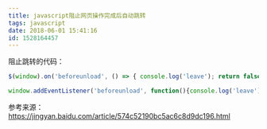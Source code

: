 ```yaml
---
title: javascript阻止网页操作完成后自动跳转
tags: javascript
date: 2018-06-01 15:41:16
id: 1528164457
---
```

阻止跳转的代码：
```js
$(window).on('beforeunload', () => { console.log('leave'); return false; });
```
```js
window.addEventListener('beforeunload', function(){console.log('leave');return false;});
```

参考来源：https://jingyan.baidu.com/article/574c52190bc5ac6c8d9dc196.html